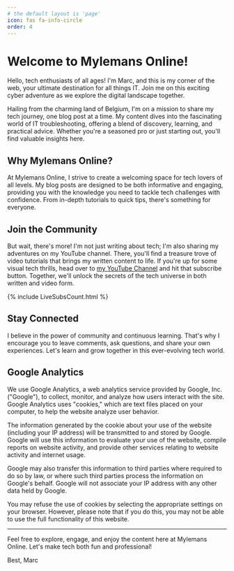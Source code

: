 ```yaml
---
# the default layout is 'page'
icon: fas fa-info-circle
order: 4
---
```


# Welcome to Mylemans Online!

Hello, tech enthusiasts of all ages! I'm Marc, and this is my corner of the web, your ultimate destination for all things IT. Join me on this exciting cyber adventure as we explore the digital landscape together.

Hailing from the charming land of Belgium, I'm on a mission to share my tech journey, one blog post at a time. My content dives into the fascinating world of IT troubleshooting, offering a blend of discovery, learning, and practical advice. Whether you're a seasoned pro or just starting out, you'll find valuable insights here.

## Why Mylemans Online?

At Mylemans Online, I strive to create a welcoming space for tech lovers of all levels. My blog posts are designed to be both informative and engaging, providing you with the knowledge you need to tackle tech challenges with confidence. From in-depth tutorials to quick tips, there's something for everyone.

## Join the Community

But wait, there's more! I'm not just writing about tech; I'm also sharing my adventures on my YouTube channel. There, you'll find a treasure trove of video tutorials that brings my written content to life. If you're up for some visual tech thrills, head over to [my YouTube Channel](https://www.youtube.com/@marcmylemans) and hit that subscribe button. Together, we'll unlock the secrets of the tech universe in both written and video form.

{% include LiveSubsCount.html %}

## Stay Connected

I believe in the power of community and continuous learning. That's why I encourage you to leave comments, ask questions, and share your own experiences. Let's learn and grow together in this ever-evolving tech world.

## Google Analytics

We use Google Analytics, a web analytics service provided by Google, Inc. ("Google"), to collect, monitor, and analyze how users interact with the site. Google Analytics uses "cookies," which are text files placed on your computer, to help the website analyze user behavior.

The information generated by the cookie about your use of the website (including your IP address) will be transmitted to and stored by Google. Google will use this information to evaluate your use of the website, compile reports on website activity, and provide other services relating to website activity and internet usage.

Google may also transfer this information to third parties where required to do so by law, or where such third parties process the information on Google's behalf. Google will not associate your IP address with any other data held by Google.

You may refuse the use of cookies by selecting the appropriate settings on your browser. However, please note that if you do this, you may not be able to use the full functionality of this website.

---

Feel free to explore, engage, and enjoy the content here at Mylemans Online. Let's make tech both fun and professional!

Best,
Marc
